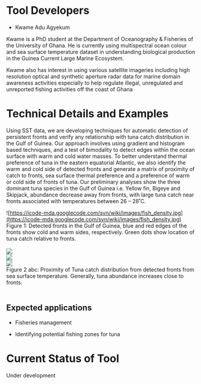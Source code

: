 # Tool Developers #
  * Kwame Adu Agyekum

Kwame is a PhD student at the Department of Oceanography & Fisheries of the University of Ghana.  He is currently using multispectral ocean colour and sea surface temperature dataset in understanding biological production in the Guinea Current Large Marine Ecosystem.

Kwame also has interest in using various satellite imageries including high resolution optical and synthetic aperture radar data for marine domain awareness activities especially to help regulate illegal, unregulated and unreported fishing activities off the coast of Ghana


# Technical Details and Examples #

Using SST data, we are developing techniques for automatic detection of persistent fronts and verify any relationship with tuna catch distribution in the Gulf of Guinea.  Our approach involves using gradient and histogram based techniques, and a test of bimodality to detect edges within the ocean surface with warm and cold water masses.   To better understand thermal preference of tuna in the eastern equatorial Atlantic, we also identify the warm and cold side of detected fronts and generate a matrix of proximity of catch to fronts, sea surface thermal preference and a preference of warm or cold side of fronts of tuna.  Our preliminary analyses show the three dominant tuna species in the Gulf of Guinea i.e. Yellow fin, Bigeye and Skipjack, abundance decrease away from fronts, with large tuna catch near fronts associated with temperatures between 26 – 28˚C.


![https://icode-mda.googlecode.com/svn/wiki/images/fish_density.jpg](https://icode-mda.googlecode.com/svn/wiki/images/fish_density.jpg)<br>
Figure 1: Detected fronts in the Gulf of Guinea, blue and red edges of the fronts show cold and warm sides, respectively.  Green dots show location of tuna catch relative to fronts.<br>
<br>
<img src='https://icode-mda.googlecode.com/svn/wiki/images/fish_density1.jpg' /><br>
<img src='https://icode-mda.googlecode.com/svn/wiki/images/fish_density2.jpg' /><br>
<img src='https://icode-mda.googlecode.com/svn/wiki/images/fish_density3.jpg' /><br>
Figure 2 abc:  Proximity of Tuna catch distribution from detected fronts from sea surface temperature. Generally, tuna abundance increases close to fronts.<br>
<br>
<h2>Expected applications</h2>

<ul><li>Fisheries management</li></ul>

<ul><li>Identifying potential fishing zones for tuna</li></ul>


<h1>Current Status of Tool</h1>
Under development<br>
